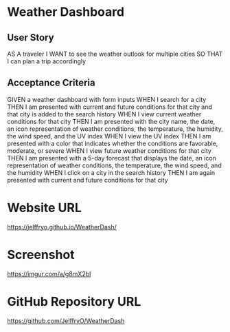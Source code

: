 # Weather Dashboard

## User Story
AS A traveler
I WANT to see the weather outlook for multiple cities
SO THAT I can plan a trip accordingly


## Acceptance Criteria
GIVEN a weather dashboard with form inputs
WHEN I search for a city
THEN I am presented with current and future conditions for that city and that city is added to the search history
WHEN I view current weather conditions for that city
THEN I am presented with the city name, the date, an icon representation of weather conditions, the temperature, the humidity, the wind speed, and the UV index
WHEN I view the UV index
THEN I am presented with a color that indicates whether the conditions are favorable, moderate, or severe
WHEN I view future weather conditions for that city
THEN I am presented with a 5-day forecast that displays the date, an icon representation of weather conditions, the temperature, the wind speed, and the humidity
WHEN I click on a city in the search history
THEN I am again presented with current and future conditions for that city

# Website URL
https://jelffryo.github.io/WeatherDash/

# Screenshot 
https://imgur.com/a/g8mX2bI  

# GitHub Repository URL
https://github.com/JelffryO/WeatherDash